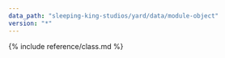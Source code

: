 ```yaml
---
data_path: "sleeping-king-studios/yard/data/module-object"
version: "*"
---
```


{% include reference/class.md %}
